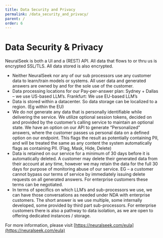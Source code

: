 ```yaml
---
title: Data Security and Privacy
permalink: /data_security_and_privacy/
parent: /
order: 6
---
```


# Data Security & Privacy

NeuralSeek is both a UI and a (REST) API. All data that flows to or thru us is encrypted SSL/TLS. All data stored is also encrypted.

- Neither NeuralSeek nor any of our sub processors use any customer data to learn/train models or systems. All user data and generated answers are owned by and for the sole use of the customer.
- Data processing locations for our Pay-per-answer plan: Sydney + Dallas – we use US-based LLM’s. Frankfurt: We use EU-based LLM’s
- Data is stored within a datacenter. So data storage can be localized to a region. (Eg within the EU)
- We do not generate any data that is personally identifiable while delivering the service. We utilize optional session tokens, decided on and provided by the customer’s calling service to maintain an optional state. We have an option on our API to generate “Personalized” answers, where the customer passes us personal data on a defined option on our endpoint. This flags the result as potentially containing PII, and will be treated the same as any content the system automatically flags as containing PII. (Flag, Mask, Hide, Delete)
- Data is retained on our service for a minimum of 30 days before it is automatically deleted. A customer may delete their generated data from their account at any time, however we may retain the data for the full 30 days for purpose of monitoring abuse of our service. EG – a customer cannot bypass our terms of service by immediately
issuing delete requests on all generated answers. For enterprise customers these terms can be negotiated.
- In terms of specifics on which LLM’s and sub-processors we use, we can have those conversations as needed under NDA with enterprise customers. The short answer is we use multiple, some internally developed, some provided by third part sub-processors. For enterprise customers there is also a pathway to data isolation, as we are open to offering dedicated instances / storage.

For more information, please visit [https://neuralseek.com/eula](https://neuralseek.com/eula)
